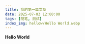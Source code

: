 ```yaml
---
title: 我的第一篇文章
date: 2025-07-03 12:00:00
tags: [随笔, 测试]
index_img: hellow/Hello World.webp
---
```


**Hello World**   

